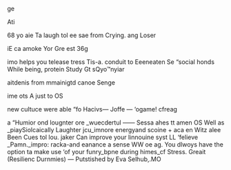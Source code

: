 ge

Ati

68 yo aie Ta laugh tol ee
sae from Crying. ang Loser

iE ca amoke Yor Gre est 36g

  

  

   

imo helps you telease tress
Tis-a. conduit to Eeeneaten Se
“social honds While being, protein
Study Gt sQyo™nyiar

aitdenis from mmainigtd canoe
Senge

ime ots
A just to OS

new cultuce were able “fo Hacivs—
Joffe —
‘ogame! cfreag

a
“Humior ond lougnter ore _wuecdertul ——
Sessa ahes tt amen
OS Well as _piaySiolcaically Laughter
jcu_imnore energyand scoine + aca
en
Witz alee Been Cues tol lou. jaker
Can improve your linnouine syst LL
‘felieve _Pamn._impro: racka-and
eanance a sense WW oe ag. You
dlwoys have the option ta make use
‘of your funry_bpne during himes_cf
Stress. Greait (Resilienc Durnmies)
— Putstished by Eva Selhub,.MO

 
